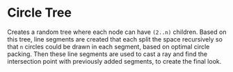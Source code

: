 # Circle Tree
Creates a random tree where each node can have `(2..n)` children. Based on this tree, line segments are created that each split the space recursively so that `n` circles could be drawn in each segment, based on optimal circle packing. Then these line segments are used to cast a ray and find the intersection point with previously added segments, to create the final look.
